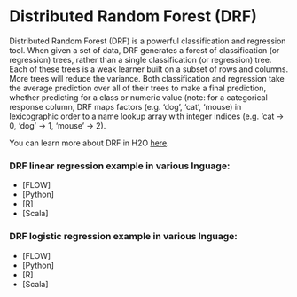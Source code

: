 # Distributed Random Forest (DRF)  # 

Distributed Random Forest (DRF) is a powerful classification and regression tool. When given a set of data, DRF generates a forest of classification (or regression) trees, rather than a single classification (or regression) tree. Each of these trees is a weak learner built on a subset of rows and columns. More trees will reduce the variance. Both classification and regression take the average prediction over all of their trees to make a final prediction, whether predicting for a class or numeric value (note: for a categorical response column, DRF maps factors (e.g. ‘dog’, ‘cat’, ‘mouse) in lexicographic order to a name lookup array with integer indices (e.g. ‘cat -> 0, ‘dog’ -> 1, ‘mouse’ -> 2).

You can learn more about DRF in H2O [here](http://docs.h2o.ai/h2o/latest-stable/h2o-docs/data-science/drf.html).

### DRF linear regression example in various lnguage: ### 

- [FLOW]
- [Python]
- [R]
- [Scala]


### DRF logistic regression example in various lnguage: ### 

- [FLOW]
- [Python]
- [R]
- [Scala]

